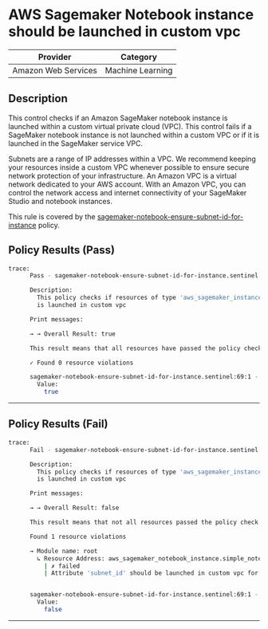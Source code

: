 # AWS Sagemaker Notebook instance should be launched in custom vpc

| Provider            | Category         |
| ------------------- | ---------------- |
| Amazon Web Services | Machine Learning |

## Description

This control checks if an Amazon SageMaker notebook instance is launched within a custom virtual private cloud (VPC). This control fails if a SageMaker notebook instance is not launched within a custom VPC or if it is launched in the SageMaker service VPC.

Subnets are a range of IP addresses within a VPC. We recommend keeping your resources inside a custom VPC whenever possible to ensure secure network protection of your infrastructure. An Amazon VPC is a virtual network dedicated to your AWS account. With an Amazon VPC, you can control the network access and internet connectivity of your SageMaker Studio and notebook instances.

This rule is covered by the [sagemaker-notebook-ensure-subnet-id-for-instance](https://github.com/hashicorp/policy-library-FSBP-Policy-Set-for-AWS-Terraform/blob/main/policies/sagemaker/sagemaker-notebook-ensure-subnet-id-for-instance.sentinel) policy.

## Policy Results (Pass)

```bash
trace:
      Pass - sagemaker-notebook-ensure-subnet-id-for-instance.sentinel

      Description:
        This policy checks if resources of type 'aws_sagemaker_instance'
        is launched in custom vpc

      Print messages:

      → → Overall Result: true

      This result means that all resources have passed the policy check for the policy sagemaker-notebook-ensure-subnet-id-for-instance.

      ✓ Found 0 resource violations

      sagemaker-notebook-ensure-subnet-id-for-instance.sentinel:69:1 - Rule "main"
        Value:
          true
```

---

## Policy Results (Fail)

```bash
trace:
      Fail - sagemaker-notebook-ensure-subnet-id-for-instance.sentinel

      Description:
        This policy checks if resources of type 'aws_sagemaker_instance'
        is launched in custom vpc

      Print messages:

      → → Overall Result: false

      This result means that not all resources passed the policy check and the protected behavior is not allowed for the policy sagemaker-notebook-ensure-subnet-id-for-instance.

      Found 1 resource violations

      → Module name: root
        ↳ Resource Address: aws_sagemaker_notebook_instance.simple_notebook_instance
          | ✗ failed
          | Attribute 'subnet_id' should be launched in custom vpc for AWS Sagemaker Notebook Instance. Refer to https://docs.aws.amazon.com/securityhub/latest/userguide/sagemaker-controls.html#sagemaker-2 for more details.


      sagemaker-notebook-ensure-subnet-id-for-instance.sentinel:69:1 - Rule "main"
        Value:
          false
```

---
